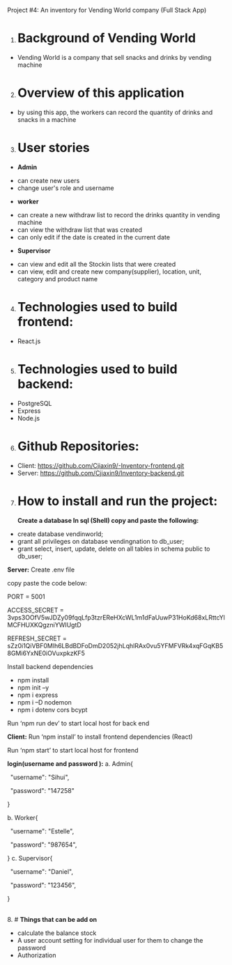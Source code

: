 ﻿Project #4: An inventory for Vending World company (Full Stack App)

1. # **Background of Vending World**

- Vending World is a company that sell snacks and drinks by vending machine

2. # **Overview of this application**

- by using this app, the workers can record the quantity of drinks and snacks in a machine

3. # **User stories**

- **Admin**

* can create new users
* change user's role and username

- **worker**

* can create a new withdraw list to record the drinks quantity in vending machine
* can view the withdraw list that was created
* can only edit if the date is created in the current date

- **Supervisor**
* can view and edit all the Stockin lists that were created
* can view, edit and create new company(supplier), location, unit, category and product name

4. # **Technologies used to build frontend:**

- React.js

5. # **Technologies used to build backend:**

- PostgreSQL
- Express
- Node.js

6. # **Github Repositories:**
  * Client: <https://github.com/Cjiaxin9/-Inventory-frontend.git>
  * Server: <https://github.com/Cjiaxin9/Inventory-backend.git>

7. # **How to install and run the project:**
   **Create a database In sql (Shell) copy and paste the following:**

- create database vendinworld;
- grant all privileges on database vendingnation to db_user;
- grant select, insert, update, delete on all tables in schema public to db_user;

**Server:** Create .env file

copy paste the code below:

PORT = 5001

ACCESS_SECRET = 3vps3OOfV5wJDZy09fqqLfp3tzrEReHXcWL1m1dFaUuwP31HoKd68xLRttcYlMCFHUXKQgzniYWIUgtD

REFRESH_SECRET = sZz0i1QiVBF0Mlh6LBdBDFoDmD2052jhLqhlRAx0vu5YFMFVRk4xqFGqKB58GMi6YxNE0iOVuxpkzKF5

Install backend dependencies

- npm install
- npm init –y
- npm i express
- npm i –D nodemon
- npm i dotenv cors bcypt

Run ‘npm run dev’ to start local host for back end

**Client:** Run ‘npm install’ to install frontend dependencies (React)

Run ‘npm start’ to start local host for frontend

**login(username and password ):**
a. Admin{

` `"username": "Sihui",

` `"password": "147258"

}

b. Worker{

` `"username": "Estelle",

` `"password": "987654",

}
c. Supervisor{

` `"username": "Daniel",

` `"password": "123456",

}

<br> 8. # **Things that can be add on**

- calculate the balance stock
- A user account setting for individual user for them to change the password
- Authorization
